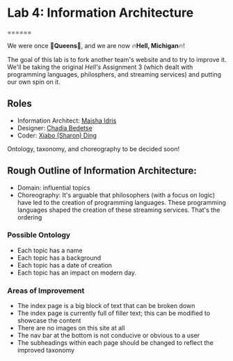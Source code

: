 # Lab 4: Information Architecture
======

We were once :crown:**Queens**:crown:, and we are now :fire:**Hell, Michigan**:fire:!

The goal of this lab is to fork another team's website and to try to improve it.  We'll be taking the original *Hell's* Assignment 3 (which dealt with programming languages, philosphers, and streaming services) and putting our own spin on it.

## Roles
- Information Architect: [Maisha Idris](https://github.com/maishaidris)
- Designer: [Chadia Bedetse](https://github.com/bchadia)
- Coder: [Xiabo (Sharon) Ding](https://github.com/xding12)

Ontology, taxonomy, and choreography to be decided soon!

## Rough Outline of Information Architecture:
- Domain: influential topics
- Choreography: It's arguable that philosophers (with a focus on logic) have led to the creation of programming languages.  These programming languages shaped the creation of these streaming services.  That's the ordering 

### Possible Ontology
- Each topic has a name
- Each topic has a background
- Each topic has a date of creation
- Each topic has an impact on modern day.

### Areas of Improvement
- The index page is a big block of text that can be broken down
- The index page is currently full of filler text; this can be modified to showcase the content
- There are no images on this site at all
- The nav bar at the bottom is not conducive or obvious to a user
- The subheadings within each page should be changed to reflect the improved taxonomy



